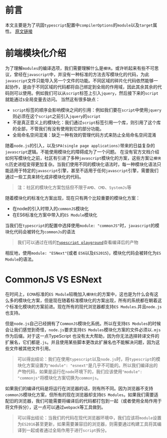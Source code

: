 # 前言
本文主要是为了巩固`typescript`配置中`compilerOptions`的`module`以及`target`属性。
[原文链接](https://www.tsmean.com/articles/learn-typescript/typescript-module-compiler-option/)

# 前端模块化介绍
为了理解`modules`的编译选项，我们需要理解什么是`模块`。或许听起来有些不可思议，曾经在`javascript`中，并没有一种标准的方法去写模块化的代码，为此`javascript`文件只能导入另一个文件的功能。不同区域的碎片化代码依然能够一起协作，是由于不同区域的代码都将自己绑定到全局的作用域，因此其余其余的代码则可以使用。例如我们可以从`script`标签上引入`jquery`，然后接下来的`script`就能通过`$`全局变量去访问。
当然这有很多缺点：
- `script`标签的顺序会影响模块之间的引用：例如我们要在`script`中使用`jquery`则必须在这个`script`之前引入`jquery`的`script`
- 不是真正意义上的模块化：我们通过`script`标签引用一个库，则引用了这个库的全部，不管我们有没有使用到它的部分功能。
- 全局命名空间混淆：缺乏一种有效的管理代码方式来防止全局命名空间混淆

随着`node.js`的引入，以及`SPA(single page applications)`带来的日益复杂的`javascript`逻辑。不能使用模块化的障碍成为了一个问题。
在没有官方文档介绍如何写模块化之前，社区有引进了多种`javascript`模块化的方案，这些方案让`模块化`历史进程变得更加复杂。当我们使用不同的模块化语法时，每一种模块化语法只能适用于特定的`javascript`引擎，甚至不适用于任何`javascript`引擎，需要我们通过一些工具来转化成非模块化的代码。

>注：社区的模块化方案包括但不限于`AMD`、`CMD`、`SystemJs`等

随着模块化的标准化方案出现，现在只有两个比较重要的模块化方案：
- 在node的引入时带入的`commonJS`模块化
- 在ES6标准化方案中带入的`ES Module`模块化

当我们在`typescript`的配置中选择使用`module: "commonJS"`时，`javascript`的模块化代码会被转化为`commonJs`的语法
> 我们可以通过在线的[`Typescript playground`](https://www.typescriptlang.org/play?target=1&module=1#code/KYDwDg9gTgLgBAYwgOwM7wBbADbYnAXjgHIAJHPAQmIChRJY4AzAV2QRgEsU5UBDAJ7lcEABQBKOAG8acOXCjAYLKMjhYRAbhoBfIA)查看编译后的产物

相反地，使用`module: "ESNext"`(或者 `ES6`以及`ES2015`)，模块化代码会被转化为`ES Module`的语法。


# CommonJS VS ESNext
在时间上，`ECMA`标准的`ES Module`较晚加入`模块化`的方案中，这也是为什么会有这么多的模块化方案，但是现在随着标准模块化的方案出现，所有的系统都在朝着这个标准化模块的方案前进。现在所有的现代浏览器都支持`ES Modules`.并且`node.js`也支持。

但是`node.js`自己已经拥有了`CommonJS`模块化系统。所以在支持`ES Modules`的时候会让我们感觉到奇怪，`node.js`要求支持`ES Modules`模块化方案的文件必须以`.mjs`作为后缀。对于这一点TypeScript 也没有太大帮助，因为你无法选择转译文件的扩展名，它们都是`.js`。并且使用某些脚本更改此扩展名也不能解决问题，因为这些文件被其他文件引用。
> 可以得出结论：我们在使用`typescript`以及`node.js`时，将`typescript`的模块化方案设置为`"module": "esnext"`是几乎不可能的。所以我们编译出的产物代码，如果是运行在`node`环境下的，我们应该使用`"module": "commonjs"`将模块化方案切换为`commonjs`。

如果我们的编译代码是将运行在浏览器的话，则有所不同。因为浏览器不支持`commonJS`模块化方案，但所有的现在浏览器却支持`ES Modules`。如果我们需要适配旧的浏览器，我们可能需要将编译后的代码都打包到一起（或者使用全局作用于将文件拆分），这一点可以通过`webpack`等工具做到。
> 可以得出结论：当我们的代码在现代浏览器环境中，我们应该将`module`设置为`ES2016`甚至更新，如果需要兼容旧的浏览器，则需要通过构建工具将其编译到一起或者通过全局作用于进行`script`拆分。